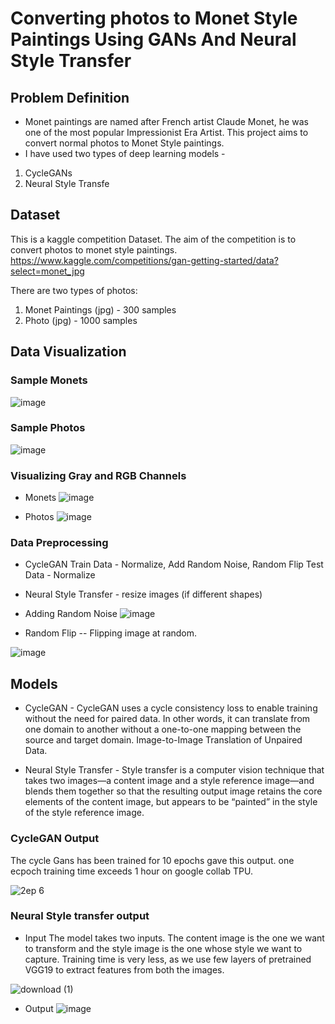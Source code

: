 # Converting photos to Monet Style Paintings Using GANs And Neural Style Transfer

## Problem Definition
- Monet paintings are named after French artist Claude Monet, he was one of the  most popular Impressionist Era Artist. This project aims to convert normal photos to Monet Style paintings.
- I have used two types of deep learning models -
1.   CycleGANs 
2.   Neural Style Transfe



## Dataset
This is a kaggle competition Dataset. The aim of the competition is to convert photos to monet style paintings. 
https://www.kaggle.com/competitions/gan-getting-started/data?select=monet_jpg

There are two types of photos:

1. Monet Paintings (jpg) - 300 samples
2. Photo (jpg) - 1000 samples

## Data Visualization

### Sample Monets
![image](https://user-images.githubusercontent.com/83595196/226116470-1a12dd3c-f74e-4756-ad8b-9bce395968aa.png)

### Sample Photos
![image](https://user-images.githubusercontent.com/83595196/226116557-4ec98383-db18-4e0d-8535-823683f6fa31.png)

### Visualizing Gray and RGB Channels
- Monets
![image](https://user-images.githubusercontent.com/83595196/226116591-0dc61e00-cabc-4d55-8f9f-27bf26b19208.png)

- Photos
![image](https://user-images.githubusercontent.com/83595196/226116620-7fdf25f8-4694-4ef4-87d9-1358fe0452f3.png)

### Data Preprocessing 
- CycleGAN
Train Data -  Normalize, Add Random Noise, Random Flip
Test Data - Normalize

- Neural Style Transfer - resize images (if different shapes)


- Adding Random Noise
![image](https://user-images.githubusercontent.com/83595196/226116676-13b0d8eb-99b8-4b3a-aab7-e305dba669c6.png)

- Random Flip
-- Flipping image at random.

![image](https://user-images.githubusercontent.com/83595196/226117008-ed535b2a-9f56-455b-b749-5257e7abff62.png)

## Models

- CycleGAN - CycleGAN uses a cycle consistency loss to enable training without the need for paired data. In other words, it can translate from one domain to another without a one-to-one mapping between the source and target domain.
Image-to-Image Translation of Unpaired Data.

- Neural Style Transfer - Style transfer is a computer vision technique that takes two images—a content image and a style reference image—and blends them together so that the resulting output image retains the core elements of the content image, but appears to be “painted” in the style of the style reference image.


###  CycleGAN Output
The cycle Gans has been trained for 10 epochs gave this output. one ecpoch training time exceeds 1 hour on google collab TPU.

![2ep 6](https://user-images.githubusercontent.com/83595196/226182005-777aab60-edc9-4b79-a81c-98b2dc073b1c.png)

### Neural Style transfer output
- Input
The model takes two inputs. The content image is the one we want to transform and the style image is the one whose style we want to capture.
Training time is very less, as we use few layers of pretrained VGG19 to extract features from both the images.

![download (1)](https://user-images.githubusercontent.com/83595196/226182084-e40e104b-9a83-4b9f-8c65-509d4c42af88.png)

- Output
![image](https://user-images.githubusercontent.com/83595196/226182192-7ff85ca5-b406-40a6-a2ff-8be7c1960363.png)








